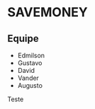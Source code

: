 <h1>SAVEMONEY</h1>


<h2>Equipe</h2>
<ul>
    <li>Edmilson</li>
    <li>Gustavo</li>
    <li>David</li>
    <li>Vander</li>
    <li>Augusto</li>
</ul>

<p>Teste</P>